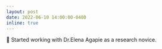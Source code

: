 ```yaml
---
layout: post
date: 2022-06-10 14:00:00-0400
inline: true
---
```


:muscle: Started working with Dr.Elena Agapie as a research novice.
